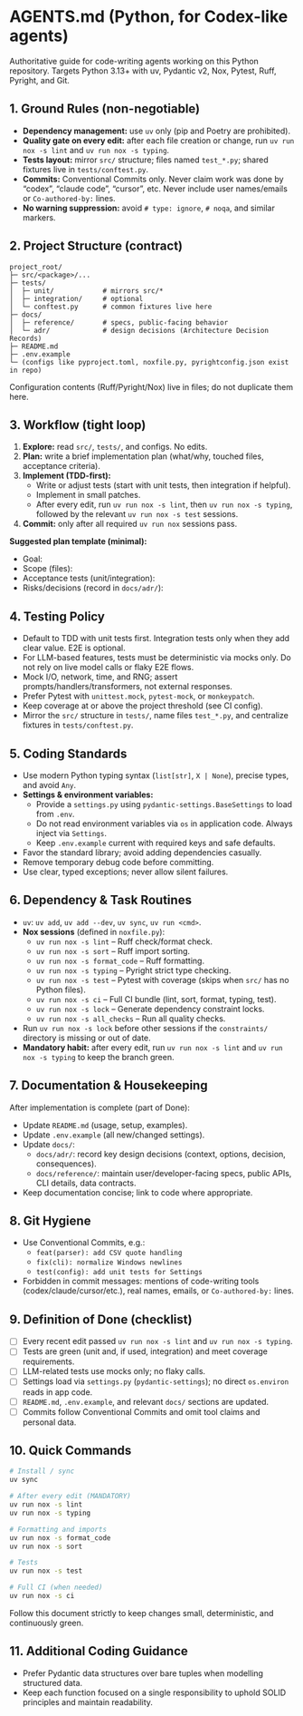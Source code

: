 # AGENTS.md (Python, for Codex-like agents)

Authoritative guide for code-writing agents working on this Python repository. Targets Python 3.13+ with uv, Pydantic v2, Nox, Pytest, Ruff, Pyright, and Git.

## 1. Ground Rules (non-negotiable)
- **Dependency management:** use `uv` only (pip and Poetry are prohibited).
- **Quality gate on every edit:** after each file creation or change, run `uv run nox -s lint` and `uv run nox -s typing`.
- **Tests layout:** mirror `src/` structure; files named `test_*.py`; shared fixtures live in `tests/conftest.py`.
- **Commits:** Conventional Commits only. Never claim work was done by “codex”, “claude code”, “cursor”, etc. Never include user names/emails or `Co-authored-by:` lines.
- **No warning suppression:** avoid `# type: ignore`, `# noqa`, and similar markers.

## 2. Project Structure (contract)
```
project_root/
├─ src/<package>/...
├─ tests/
│  ├─ unit/            # mirrors src/*
│  ├─ integration/     # optional
│  └─ conftest.py      # common fixtures live here
├─ docs/
│  ├─ reference/       # specs, public-facing behavior
│  └─ adr/             # design decisions (Architecture Decision Records)
├─ README.md
├─ .env.example
└─ (configs like pyproject.toml, noxfile.py, pyrightconfig.json exist in repo)
```
Configuration contents (Ruff/Pyright/Nox) live in files; do not duplicate them here.

## 3. Workflow (tight loop)
1. **Explore:** read `src/`, `tests/`, and configs. No edits.
2. **Plan:** write a brief implementation plan (what/why, touched files, acceptance criteria).
3. **Implement (TDD-first):**
   - Write or adjust tests (start with unit tests, then integration if helpful).
   - Implement in small patches.
   - After every edit, run `uv run nox -s lint`, then `uv run nox -s typing`, followed by the relevant `uv run nox -s test` sessions.
4. **Commit:** only after all required `uv run nox` sessions pass.

**Suggested plan template (minimal):**
- Goal:
- Scope (files):
- Acceptance tests (unit/integration):
- Risks/decisions (record in `docs/adr/`):

## 4. Testing Policy
- Default to TDD with unit tests first. Integration tests only when they add clear value. E2E is optional.
- For LLM-based features, tests must be deterministic via mocks only. Do not rely on live model calls or flaky E2E flows.
- Mock I/O, network, time, and RNG; assert prompts/handlers/transformers, not external responses.
- Prefer Pytest with `unittest.mock`, `pytest-mock`, or `monkeypatch`.
- Keep coverage at or above the project threshold (see CI config).
- Mirror the `src/` structure in `tests/`, name files `test_*.py`, and centralize fixtures in `tests/conftest.py`.

## 5. Coding Standards
- Use modern Python typing syntax (`list[str]`, `X | None`), precise types, and avoid `Any`.
- **Settings & environment variables:**
  - Provide a `settings.py` using `pydantic-settings.BaseSettings` to load from `.env`.
  - Do not read environment variables via `os` in application code. Always inject via `Settings`.
  - Keep `.env.example` current with required keys and safe defaults.
- Favor the standard library; avoid adding dependencies casually.
- Remove temporary debug code before committing.
- Use clear, typed exceptions; never allow silent failures.

## 6. Dependency & Task Routines
- `uv`: `uv add`, `uv add --dev`, `uv sync`, `uv run <cmd>`.
- **Nox sessions** (defined in `noxfile.py`):
  - `uv run nox -s lint` – Ruff check/format check.
  - `uv run nox -s sort` – Ruff import sorting.
  - `uv run nox -s format_code` – Ruff formatting.
  - `uv run nox -s typing` – Pyright strict type checking.
  - `uv run nox -s test` – Pytest with coverage (skips when `src/` has no Python files).
  - `uv run nox -s ci` – Full CI bundle (lint, sort, format, typing, test).
  - `uv run nox -s lock` – Generate dependency constraint locks.
  - `uv run nox -s all_checks` – Run all quality checks.
- Run `uv run nox -s lock` before other sessions if the `constraints/` directory is missing or out of date.
- **Mandatory habit:** after every edit, run `uv run nox -s lint` and `uv run nox -s typing` to keep the branch green.

## 7. Documentation & Housekeeping
After implementation is complete (part of Done):
- Update `README.md` (usage, setup, examples).
- Update `.env.example` (all new/changed settings).
- Update `docs/`:
  - `docs/adr/`: record key design decisions (context, options, decision, consequences).
  - `docs/reference/`: maintain user/developer-facing specs, public APIs, CLI details, data contracts.
- Keep documentation concise; link to code where appropriate.

## 8. Git Hygiene
- Use Conventional Commits, e.g.:
  - `feat(parser): add CSV quote handling`
  - `fix(cli): normalize Windows newlines`
  - `test(config): add unit tests for Settings`
- Forbidden in commit messages: mentions of code-writing tools (codex/claude/cursor/etc.), real names, emails, or `Co-authored-by:` lines.

## 9. Definition of Done (checklist)
- [ ] Every recent edit passed `uv run nox -s lint` and `uv run nox -s typing`.
- [ ] Tests are green (unit and, if used, integration) and meet coverage requirements.
- [ ] LLM-related tests use mocks only; no flaky calls.
- [ ] Settings load via `settings.py` (`pydantic-settings`); no direct `os.environ` reads in app code.
- [ ] `README.md`, `.env.example`, and relevant `docs/` sections are updated.
- [ ] Commits follow Conventional Commits and omit tool claims and personal data.

## 10. Quick Commands
```bash
# Install / sync
uv sync

# After every edit (MANDATORY)
uv run nox -s lint
uv run nox -s typing

# Formatting and imports
uv run nox -s format_code
uv run nox -s sort

# Tests
uv run nox -s test

# Full CI (when needed)
uv run nox -s ci
```

Follow this document strictly to keep changes small, deterministic, and continuously green.

## 11. Additional Coding Guidance

- Prefer Pydantic data structures over bare tuples when modelling structured data.
- Keep each function focused on a single responsibility to uphold SOLID principles and maintain readability.
